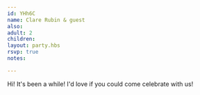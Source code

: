 ```yaml
---
id: YHh6C
name: Clare Rubin & guest
also:
adult: 2
children:
layout: party.hbs
rsvp: true
notes:

---
```


Hi! It's been a while! I'd love if you could come celebrate with us!
